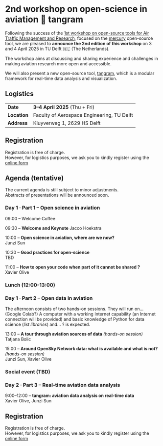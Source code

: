 # 2nd workshop on open-science in aviation 🌷 tangram

Following the success of the [1st workshop on open-source tools for Air Traffic
Management and Research](https://blog.westminster.ac.uk/atm-team/open-source-tools-activities/), focused on the [mercury](https://blog.westminster.ac.uk/atm-team/wp-content/uploads/sites/114/2025/01/2024-11-Mercury_tutorial_workshop.pdf) open-source tool, we are pleased to **announce the 2nd edition of this workshop** on 3 and 4 April 2025 in TU Delft 🇳🇱 (The Netherlands). 

The workshop aims at discussing and sharing experience and challenges in making aviation research more open and accessible.

We will also present a new open-source tool, [tangram](https://github.com/open-aviation/tangram), which is a modular framework for real-time data analysis and visualization.

## Logistics

|              |                                            |
| ------------ | ------------------------------------------ |
| **Date**     | **3–4 April 2025** (Thu + Fri)             |
| **Location** | Faculty of Aerospace Engineering, TU Delft |
| **Address**  | Kluyverweg 1, 2629 HS Delft                |

## Registration

Registration is free of charge.  
However, for logistics purposes, we ask you to kindly register using the 
[online form](https://forms.gle/4FNvuQbTYm55Wrv99)



## Agenda (tentative)

The current agenda is still subject to minor adjustments.  
Abstracts of presentations will be announced soon.

### Day 1 · Part 1 – Open science in aviation

09:00 – Welcome Coffee

09:30 – **Welcome and Keynote**
Jacco Hoekstra

10:00 – **Open science in aviation, where are we now?**  
Junzi Sun

10:30 – **Good practices for open-science**  
TBD

11:00 – **How to open your code when part of it cannot be shared ?**  
Xavier Olive

### Lunch (12:00-13:00)

### Day 1 · Part 2 – Open data in aviation

The afternoon consists of two hands-on sessions. They will run on... (Google
Colab?) A computer with a working Internet capability (an Internet connection will be provided) and basic knowledge of Python for data science (_list libraries_) and... ? is expected.

13:00 – **A tour through aviation sources of data** _(hands-on session)_  
Tatjana Bolic

15:00 – **Around OpenSky Network data: what is available and what is not?**
_(hands-on session)_  
Junzi Sun, Xavier Olive

### Social event (TBD)

### Day 2 · Part 3 – Real-time aviation data analysis

9:00–12:00 – **tangram: aviation data analysis on real-time data**  
Xavier Olive, Junzi Sun

## Registration

Registration is free of charge.  
However, for logistics purposes, we ask you to kindly register using the 
[online form](https://forms.gle/4FNvuQbTYm55Wrv99)
